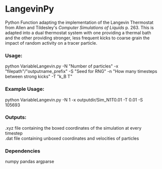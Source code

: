 # LangevinPy

Python Function adapting the implementation of the Langevin Thermostat from Allen and Tildesley's _Computer Simulations of Liquids_ p. 263. This is adapted into a dual thermostat system with one providing a thermal bath and the other providing stronger, less frequent kicks to coarse grain the impact of random activity on a tracer particle. 

### Usage:
python VariableLangevin.py -N "Number of particles" -x "filepath"/"outputname_prefix" -S "Seed for RNG" -n "How many timesteps between strong kicks" -T "k_B T"
### Example Usage:
python VariableLangevin.py -N 1 -x outputdir/Sim_N1T0.01 -T 0.01 -S 105693 <br />

### Outputs:
.xyz file containing the boxed coordinates of the simulation at every timestep <br />
.dat file containing unboxed coordinates and velocities of particles

### Dependencies
numpy
pandas
argparse

